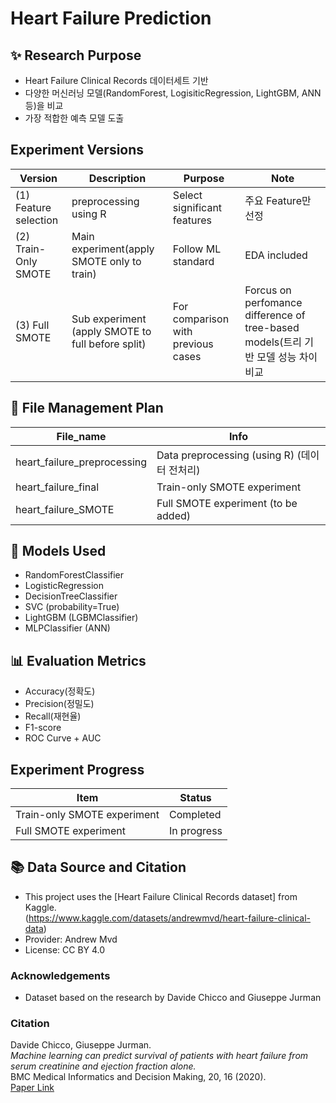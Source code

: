 # Heart Failure Prediction

## ✨ Research Purpose
- Heart Failure Clinical Records 데이터세트 기반
- 다양한 머신러닝 모델(RandomForest, LogisiticRegression, LightGBM, ANN 등)을 비교
- 가장 적합한 예측 모델 도출

## Experiment Versions
| Version | Description | Purpose | Note |
|-----|-----|-----|----|
| (1) Feature selection | preprocessing using R | Select significant features | 주요 Feature만 선정 |
| (2) Train-Only SMOTE | Main experiment(apply SMOTE only to train) |Follow ML standard | EDA included |
| (3) Full SMOTE | Sub experiment (apply SMOTE to full before split) |For comparison with previous cases|Forcus on perfomance difference of tree-based models(트리 기반 모델 성능 차이 비교|

## 📂 File Management Plan
| File_name | Info |
|---|---|
|heart_failure_preprocessing| Data preprocessing (using R) (데이터 전처리) |
|heart_failure_final | Train-only SMOTE experiment |
|heart_failure_SMOTE | Full SMOTE experiment (to be added) |

## 🔢 Models Used
- RandomForestClassifier
- LogisticRegression
- DecisionTreeClassifier
- SVC (probability=True)
- LightGBM (LGBMClassifier)
- MLPClassifier (ANN)

## 📊 Evaluation Metrics
- Accuracy(정확도)
- Precision(정밀도)
- Recall(재현율)
- F1-score
- ROC Curve + AUC

## Experiment Progress
| Item | Status |
|---|---|
|Train-only SMOTE experiment | Completed |
|Full SMOTE experiment |In progress |

## 📚 Data Source and Citation

- This project uses the [Heart Failure Clinical Records dataset] from Kaggle.  
  (https://www.kaggle.com/datasets/andrewmvd/heart-failure-clinical-data)
- Provider: Andrew Mvd
- License: CC BY 4.0

### Acknowledgements
- Dataset based on the research by Davide Chicco and Giuseppe Jurman

### Citation
Davide Chicco, Giuseppe Jurman.  
*Machine learning can predict survival of patients with heart failure from serum creatinine and ejection fraction alone.*  
BMC Medical Informatics and Decision Making, 20, 16 (2020).  
[Paper Link](https://bmcmedinformdecismak.biomedcentral.com/articles/10.1186/s12911-020-1023-5)
